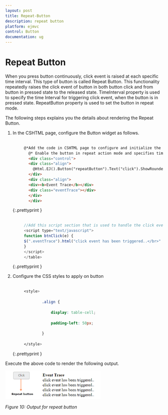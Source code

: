```yaml
---
layout: post
title: Repeat-Button
description: repeat button
platform: ejmvc
control: Button
documentation: ug
---
```


# Repeat Button

When you press button continuously, click event is raised at each specific time interval. This type of button is called Repeat Button. This functionality repeatedly raises the click event of button in both button click and from button in pressed state to the released state. TimeInterval property is used to specify the time Interval for triggering click event, when the button is in pressed state. RepeatButton property is used to set the button in repeat mode.

The following steps explains you the details about rendering the Repeat Button.

1. In the CSHTML page, configure the Button widget as follows.
 
   ~~~ html

		@*Add the code in CSHTML page to configure and initialize the control*@
		  @* Enable the button in repeat action mode and specifies time interval.*@
		  <div class="control"> 
		  <div class="align">  
			@Html.EJ().Button("repeatButton").Text("click").ShowRoundedCorner(true).Size(ButtonSize.Mini).RepeatButton(true).TimeInterval("200").ClientSideEvents(e => e.Click("btnClick"))  
		  </div>
		  <div class="align">    
		  <div><b>Event Trace</b></div> 
		  <div class="eventTrace"></div>  
		  </div> 
		  </div>

   ~~~
   {:.prettyprint }
   
   ~~~ javascript
   
		//Add this script section that is used to handle the click event
		<script type="text/javascript"> 
		function btnClick(e) { 
		$(".eventTrace").html("click event has been triggered..</br>" + $(".eventTrace").html());
        }   
		</script>
		</table>

   ~~~
   {:.prettyprint }


2. Configure the CSS styles to apply on button

   ~~~ css

		<style>

				.align {

					display: table-cell;

					padding-left: 50px;

				}

		</style>

   ~~~
   {:.prettyprint }

Execute the above code to render the following output.

![](Repeat-Button_images/Repeat-Button_img1.png)



_Figure 10: Output for repeat button_

